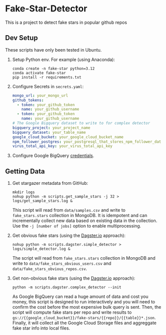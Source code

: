 # Fake-Star-Detector

This is a project to detect fake stars in popular github repos

## Dev Setup

These scripts have only been tested in Ubuntu.

1. Setup Python env. For example (using Anaconda):

    ```shell
    conda create -n fake-star python=3.12
    conda activate fake-star
    pip install -r requirements.txt
    ```

2. Configure Secrets in `secrets.yaml`:

    ```yaml
    mongo_url: your_mongo_url
    github_tokens:
      - token: your_github_token
        name: your_github_username
      - token: your_github_token
        name: your_github_username
    # The Google Bigquery dataset to write to for complex detector
    bigquery_project: your_project_name
    bigquery_dataset: your_table_name
    google_cloud_bucket: your_google_cloud_bucket_name
    npm_follower_postgres: your_postgresql_that_stores_npm_follower_dataset
    virus_total_api_key: your_virus_total_api_key
    ```

3. Configure Google BigQuery [credentials](https://cloud.google.com/bigquery/docs/authentication#client-libs).

## Getting Data

1. Get stargazer metadata from GitHub:

    ```shell
    mkdir logs
    nohup python -m scripts.get_sample_stars -j 32 > logs/get_sample_stars.log & 
    ```

    This script will read from `data/samples.csv` and write to `fake_stars.stars` collection in MongoDB. It is idempotent and can incrementally collect new data based on existing data in the collection. Use the `-j [number of jobs]` option to enable multiprocessing.

2. Get obvious fake stars (using the [Dagster.io](https://dagster.io/blog/fake-stars) approach):

    ```shell
    nohup python -m scripts.dagster.simple_detector > logs/simple_detector.log &
    ```

    The script will read from `fake_stars.stars` collection in MongoDB and write to `data/fake_stars_obvious_users.csv` and `data/fake_stars_obvious_repos.csv`.

3. Get non-obvious fake stars (using the [Dagster.io](https://dagster.io/blog/fake-stars) approach):

    ```shell
    python -m scripts.dagster.complex_detector --init
    ```

    As Google BigQuery can read a huge amount of data and cost you money, this script is designed to run interactively and you will need to confirm the cost before the most expensive bulk query is sent. Then, the script will compute fake stars per repo and write results to `gs://{{google_cloud_bucket}}/fake-stars/{{repo}}/{{table}}*.json`. Finally, it will collect all the Google Cloud Storage files and aggreggate fake star info into local files.
